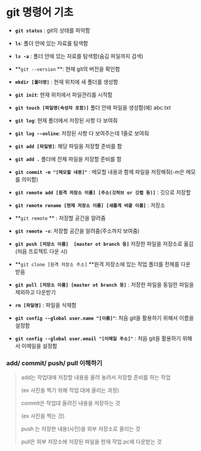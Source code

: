 # git 명령어 기초

- **`git status`** : git의 상태를 파악함

- **`ls`**: 폴더 안에 있는 자료를 탐색함

- **`ls -a`** : 폴더 안에 있는 자료를 탐색함(숨김 파일까지 검색)

- **`git --version` **: 현재 git의 버전을 확인함

- **`mkdir [폴더명]`** : 현재 위치에 새 폴더를 생성함

- **`git init`**: 현재 위치에서 파일관리를 시작함

- **`git touch [파일명(속성자 포함)]`** 폴더 안에 파일을 생성함(예) abc.txt

- **`git log`**: 현재 폴더에서 저장된 사항 다 보여줘

- **`git log --online`**: 저장된 사항 다 보여주는데 1줄로 보여줘

- **`git add [파일명]`**: 해당 파일을 저장할 준비를 함

- **`git add .`** 폴더에 전체 파일을 저장할 준비를 함

- **`git commit -m "[메모할 내용]"`** : 메모할 내용과 함께 파일을 저장해줘(-m은 메모를 의미함)  

- **`git remote add [원격 저장소 이름] [주소(깃허브 or 깃랩 등)]`** : 깃으로 저장할

- **`git remote rename [현재 저장소 이름] [새롭게 바꿀 이름]`** : 저장소

- **`git remote` ** : 저장할 공간을 알려줌

- **`git remote -v`**: 저장할 공간을 알려줌(주소까지 보여줌)

- **`git push [저장소 이름]  [master ot branch 등]`** 저장한 파일을 저장소로 옮김(처음 프로젝트 다운 시)

- **`git clone [원격 저장소 주소]` **원격 저장소에 있는 작업 폴더를 전체를 다운 받음

- **`git pull [저장소 이름] [master ot branch 등]`** : 저장한 파일을 동일한 파일을 제외하고 다운받기

- **`rm [파일명]`** : 파일을 삭제함 

- **`git config --global user.name "[이름]"`**: 처음 git을 활용하기 위해서 이름을 설정함

- **`git config --global user.email "[이메일 주소]"`** : 처음 git을 활용하기 위해서 이메일을 설정함




### add/ commit/ push/ pull 이해하기



> add는 작업대에 저장할 내용을 올려 놓려서 저장할 준비를 하는 작업
>
> (ex 사진을 찍기 위해 작업 대에 올리는 과정)
>
> commit은 작업대 올려진 내용을 저장하는 것 
>
> (ex 사진을 찍는 것)
>
> push 는 저장한 내용(사진)을 외부 저장소로 올리는 것
>
> pull은 외부 저장소에 저장된 파일을 현재 작업 pc에 다운받는 것

